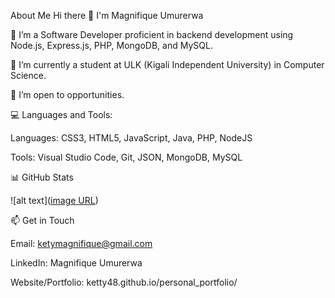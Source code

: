 About Me
Hi there 👋 I'm Magnifique Umurerwa

🔭 I’m a Software Developer proficient in backend development using Node.js, Express.js, PHP, MongoDB, and MySQL.

🌱 I’m currently a student at ULK (Kigali Independent University) in Computer Science.

👯 I’m open to opportunities.

💻 Languages and Tools:

Languages: CSS3, HTML5, JavaScript, Java, PHP, NodeJS

Tools: Visual Studio Code, Git, JSON, MongoDB, MySQL

📊 GitHub Stats

 ![alt text]([image URL](https://github-readme-stats.vercel.app/api?username=ketty48&show_icons=true&theme=radical))

📫 Get in Touch

Email: ketymagnifique@gmail.com

LinkedIn: Magnifique Umurerwa

Website/Portfolio: ketty48.github.io/personal_portfolio/
